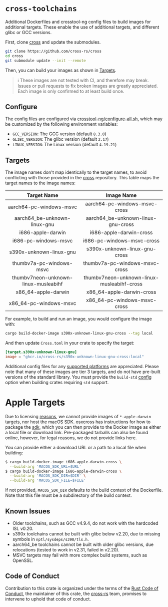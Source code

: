 # `cross-toolchains`

Additional Dockerfiles and crosstool-ng config files to build images for additional targets. These enable the use of additional targets, and different glibc or GCC versions.

First, clone [cross](https://github.com/cross-rs/cross) and update the submodules.

```bash
git clone https://github.com/cross-rs/cross
cd cross
git submodule update --init --remote
```

Then, you can build your images as shown in [Targets](#targets).

> ℹ️ These images are not tested with CI, and therefore may break. Issues or pull requests to fix broken images are greatly appreciated. Each image is only confirmed to at least build once.

## Configure

The config files are configured via [crosstool-ng/configure-all.sh](/crosstool-ng/configure-all.sh), which may be customized by the following environment variables:

- `GCC_VERSION`: The GCC version (default `8.3.0`)
- `GLIBC_VERSION`: The glibc version (default `2.17`)
- `LINUX_VERSION`: The Linux version (default `4.19.21`)

## Targets

The image names don't map identically to the target names, to avoid conflicting with those provided in the [cross](https://github.com/cross-rs/cross) repository. This table maps the target names to the image names:

| Target Name                           | Image Name                                  |
|:-------------------------------------:|:-------------------------------------------:|
| aarch64-pc-windows-msvc               | aarch64-pc-windows-msvc-cross               |
| aarch64_be-unknown-linux-gnu          | aarch64_be-unknown-linux-gnu-cross          |
| i686-apple-darwin                     | i686-apple-darwin-cross                     |
| i686-pc-windows-msvc                  | i686-pc-windows-msvc-cross                  |
| s390x-unknown-linux-gnu               | s390x-unknown-linux-gnu-cross               |
| thumbv7a-pc-windows-msvc              | thumbv7a-pc-windows-msvc-cross              |
| thumbv7neon-unknown-linux-musleabihf  | thumbv7neon-unknown-linux-musleabihf-cross  |
| x86_64-apple-darwin                   | x86_64-apple-darwin-cross                   |
| x86_64-pc-windows-msvc                | x86_64-pc-windows-msvc-cross                |

For example, to build and run an image, you would configure the image with:

```bash
cargo build-docker-image s390x-unknown-linux-gnu-cross --tag local
```

And then update `Cross.toml` in your crate to specify the target:

```toml
[target.s390x-unknown-linux-gnu]
image = "ghcr.io/cross-rs/s390x-unknown-linux-gnu-cross:local"
```

Additional config files for any [supported platforms](https://doc.rust-lang.org/rustc/platform-support.html) are appreciated. Please note that many of these images are tier 3 targets, and do not have pre-built versions of the standard library. You must provide the `build-std` [config](https://github.com/cross-rs/cross/wiki/Configuration) option when building crates requiring `std` support.

# Apple Targets

Due to licensing [reasons](https://www.apple.com/legal/sla/docs/xcode.pdf), we cannot provide images of `*-apple-darwin` targets, nor host the macOS SDK. osxcross has instructions for how to package the [sdk](https://github.com/tpoechtrager/osxcross#packaging-the-sdk), which you can then provide to the Docker image as either a local file or download link. Pre-packaged tarballs can also be found online, however, for legal reasons, we do not provide links here.

You can provide either a download URL or a path to a local file when building:

```bash
$ cargo build-docker-image i686-apple-darwin-cross \
  --build-arg 'MACOS_SDK_URL=$URL'
$ cargo build-docker-image i686-apple-darwin-cross \
  --build-arg 'MACOS_SDK_DIR=$DIR' \
  --build-arg 'MACOS_SDK_FILE=$FILE'
```

If not provided, `MACOS_SDK_DIR` defaults to the build context of the Dockerfile. Note that this file must be a subdirectory of the build context.

## Known Issues

- Older toolchains, such as GCC v4.9.4, do not work with the hardcoded ISL v0.20.
- s390x toolchains cannot be built with glibc below v2.20, due to missing symbols in `nptl/sysdeps/s390/tls.h`.
- aarch64_be toolchains cannot be built with older glibc versions, due relocations (tested to work in v2.31, failed in v2.20).
- MSVC targets may fail with more complex build systems, such as OpenSSL.

## Code of Conduct

Contribution to this crate is organized under the terms of the [Rust Code of
Conduct][CoC], the maintainer of this crate, the [cross-rs] team, promises
to intervene to uphold that code of conduct.

[CoC]: CODE_OF_CONDUCT.md
[cross-rs]: https://github.com/cross-rs
[Matrix room]: https://matrix.to/#/#cross-rs:matrix.org
